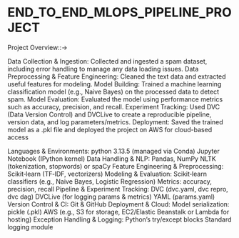# END_TO_END_MLOPS_PIPELINE_PROJECT

Project Overview::->

Data Collection & Ingestion: 
      Collected and ingested a spam dataset, including error handling to manage any data loading issues.
Data Preprocessing & Feature Engineering: 
     Cleaned the text data and extracted useful features for modeling.
Model Building:
     Trained a machine learning classification model (e.g., Naive Bayes) on the processed data to detect spam.
Model Evaluation:
      Evaluated the model using performance metrics such as accuracy, precision, and recall.
Experiment Tracking:
      Used DVC (Data Version Control) and DVCLive to create a reproducible pipeline, version data, and log parameters/metrics.
Deployment: 
     Saved the trained model as a .pkl file and deployed the project on AWS for cloud-based access


Languages & Environments:
     python 3.13.5 (managed via Conda)
     Jupyter Notebook (IPython kernel)
Data Handling & NLP:
  Pandas, NumPy
  NLTK (tokenization, stopwords) or spaCy
Feature Engineering & Preprocessing:
    Scikit‑learn (TF‑IDF, vectorizers)
Modeling & Evaluation:
    Scikit‑learn classifiers (e.g., Naive Bayes, Logistic Regression)
Metrics: 
   accuracy, precision, recall
Pipeline & Experiment Tracking:
    DVC (dvc.yaml, dvc repro, dvc dag)
    DVCLive (for logging params & metrics)
    YAML (params.yaml)
Version Control & CI:
     Git & GitHub
Deployment & Cloud:
    Model serialization: pickle (.pkl)
    AWS (e.g., S3 for storage, EC2/Elastic Beanstalk or Lambda for hosting)
Exception Handling & Logging:
  Python’s try/except blocks
  Standard logging module

